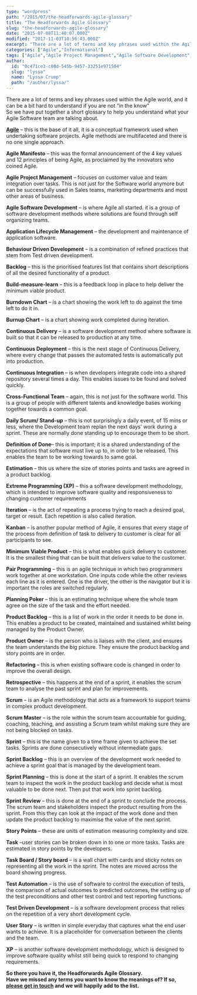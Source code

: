 ```yaml
---
type: "wordpress"
path: "/2015/07/the-headforwards-agile-glossary"
title: "The Headforwards Agile Glossary"
slug: "the-headforwards-agile-glossary"
date: "2015-07-08T11:40:07.000Z"
modified: "2017-11-03T10:56:43.000Z"
excerpt: "There are a lot of terms and key phrases used within the Agile world, and it can be a bit hard to understand if you are not “in the know” So we have put together a short glossary to help you understand what your Agile Software team are talking about.   Agile – this is \[…\]"
categories: ["Agile","Informational"]
tags: ["Agile","Agile Project Management","Agile Software Development","Business","Business Tips","Developers","education","glossary","Headforwards","Infomational","software terms","Top Tips"]
author:
  id: "0c471ce3-c08d-545b-9457-33251e971504"
  slug: "lyssa"
  name: "Lyssa Crump"
  path: "/author/lyssa/"
---
```

There are a lot of terms and key phrases used within the Agile world, and it can be a bit hard to understand if you are not “in the know”  
So we have put together a short glossary to help you understand what your Agile Software team are talking about.

[**Agile**](http://www.headforwards.com/2015/06/what-is-agile/) – this is the base of it all, it is a conceptual framework used when undertaking software projects. Agile methods are multifaceted and there is no one single approach.

**Agile Manifesto** – this was the formal announcement of the 4 key values and 12 principles of being Agile, as proclaimed by the innovators who coined Agile.

**Agile Project Management** – focuses on customer value and team integration over tasks. This is not just for the Software world anymore but can be successfully used in Sales teams, marketing departments and most other areas of business.

**Agile Software Development** – is where Agile all started. it is a group of software development methods where solutions are found through self organizing teams.

**Application Lifecycle Management** – the development and maintenance of application software.

**Behaviour Driven Development** – is a combination of refined practices that stem from Test driven development.

**Backlog** – this is the prioritised features list that contains short descriptions of all the desired functionality of a product.

**Build-measure-learn** – this is a feedback loop in place to help deliver the minimum viable product.

**Burndown Chart** – is a chart showing the work left to do against the time left to do it in.

**Burnup Chart** – is a chart showing work completed during iteration.

**Continuous Delivery** – is a software development method where software is built so that it can be released to production at any time.

**Continuous Deployment** – this is the next stage of Continuous Delivery, where every change that passes the automated tests is automatically put into production.

**Continuous Integration** – is when developers integrate code into a shared repository several times a day. This enables issues to be found and solved quickly.

**Cross-Functional Team** – again, this is not just for the software world. This is a group of people with different talents and knowledge bases working together towards a common goal.

**Daily Scrum/ Stand-up** – this is not surprisingly a daily event, of 15 mins or less, where the Development team replan the next days’ work during a sprint. These are normally done standing up to encourage them to be short.

**Definition of Done**– this is important; it is a shared understanding of the expectations that software must live up to, in order to be released. This enables the team to be working towards to same goal.

**Estimation** – this us where the size of stories points and tasks are agreed in a product backlog.

**Extreme Programming (XP)** – this a software development methodology, which is intended to improve software quality and responsiveness to changing customer requirements

**Iteration** – is the act of repeating a process trying to reach a desired goal, target or result. Each repetition is also called iteration.

**Kanban** – is another popular method of Agile, it ensures that every stage of the process from definition of task to delivery to customer is clear for all participants to see.

**Minimum Viable Product** – this is what enables quick delivery to customer. It is the smallest thing that can be built that delivers value to the customer.

**Pair Programming** – this is an agile technique in which two programmers work together at one workstation. One inputs code while the other reviews each line as it is entered. One is the driver, the other is the navigator but it is important the roles are switched regularly.

**Planning Poker** – this is an estimating technique where the whole team agree on the size of the task and the effort needed.

**Product Backlog** – this is a list of work in the order it needs to be done in. This enables a product to be created, maintained and sustained whilst being managed by the Product Owner.

**Product Owner** – is the person who is liaises with the client, and ensures the team understands the big picture. They ensure the product backlog and story points are in order.

**Refactoring** – this is when existing software code is changed in order to improve the overall design.

**Retrospective** – this happens at the end of a sprint, it enables the scrum team to analyse the past sprint and plan for improvements.

**Scrum** – is an Agile methodology that acts as a framework to support teams in complex product development.

**Scrum Master** – is the role within the scrum team accountable for guiding, coaching, teaching, and assisting a Scrum team whilst making sure they are not being blocked on tasks.

**Sprint** – this is the name given to a time frame given to achieve the set tasks. Sprints are done consecutively without intermediate gaps.

**Sprint Backlog** – this is an overview of the development work needed to achieve a sprint goal that is managed by the development team.

**Sprint Planning** – this is done at the start of a sprint. It enables the scrum team to inspect the work in the product backlog and decide what is most valuable to be done next. Then put that work into sprint backlog.

**Sprint Review** – this is done at the end of a sprint to conclude the process. The scrum team and stakeholders inspect the product resulting from the sprint. From this they can look at the impact of the work done and then update the product backlog to maximise the value of the next sprint.

**Story Points** – these are units of estimation measuring complexity and size.

**Task** –user stories can be broken down in to one or more tasks. Tasks are estimated in story points by the developers.

**Task Board / Story board** – is a wall chart with cards and sticky notes on representing all the work in the sprint. The notes are moved across the board showing progress.

**Test Automation** – is the use of software to control the execution of tests, the comparison of actual outcomes to predicted outcomes, the setting up of the test preconditions and other test control and test reporting functions.

**Test Driven Development** – is a software development process that relies on the repetition of a very short development cycle.

**User Story** – is written in simple everyday that captures what the end user wants to achieve. It is a placeholder for conversation between the clients and the team.

**XP** – is another software development methodology, which is designed to improve software quality whilst still being quick to respond to changing requirements.

**So there you have it, the Headforwards Agile Glossary.**  
**Have we missed any terms you want to know the meanings of? If so, [please get in touch](http://www.headforwards.com/contactus/) and we will happily add to the list.**